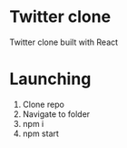 # Twitter clone
Twitter clone built with React

# Launching
1) Clone repo
2) Navigate to folder
3) npm i
4) npm start
